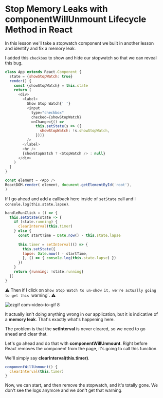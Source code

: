 # Stop Memory Leaks with componentWillUnmount Lifecycle Method in React

In this lesson we'll take a stopwatch component we built in another lesson and identify and fix a memory leak.

I added this `checkbox` to show and hide our stopwatch so that we can reveal this bug.
```javascript
class App extends React.Component {
  state = {showStopWatch: true}
  render() {
    const {showStopWatch} = this.state
    return (
      <div>
        <label>
          Show Stop Watch{' '}
          <input
            type="checkbox"
            checked={showStopWatch}
            onChange={() =>
              this.setState(s => ({
                showStopWatch: !s.showStopWatch,
              }))}
          />
        </label>
        <hr />
        {showStopWatch ? <StopWatch /> : null}
      </div>
    )
  }
}

const element = <App />
ReactDOM.render( element, document.getElementById('root'),
)
```

If I go ahead and add a callback here inside of `setState` call and I `console.log(this.state.lapse)`.

```javascript
handleRunClick = () => {
  this.setState(state => {
    if (state.running) {
      clearInterval(this.timer)
    } else {
      const startTime = Date.now() - this.state.lapse
      
      this.timer = setInterval(() => {
        this.setState({
        lapse: Date.now() - startTime,
        }, () => { console.log(this.state.lapse) })
      })
    }
    return {running: !state.running}
  })
}
```

:warning: Then if I click on `Show Stop Watch to un-show it, we're actually going to get this `warning`. :warning:

![ezgif com-video-to-gif 8](https://user-images.githubusercontent.com/5876481/33801919-5622d03a-dd1f-11e7-9b2f-5594771320e1.gif)

It actually isn't doing anything wrong in our application, but it is indicative of a **memory leak**. That's exactly what's happening here.

The problem is that the **setInterval** is never cleared, so we need to go ahead and clear that.
 
 Let's go ahead and do that with **componentWillUnmount**. Right before React removes the component from the page, it's going to call this function.

We'll simply say **clearInterval(this.timer)**.

```javascript
componentWillUnmount() {
  clearInterval(this.timer)
}
```

Now, we can start, and then remove the stopwatch, and it's totally gone. We don't see the logs anymore and we don't get that warning.